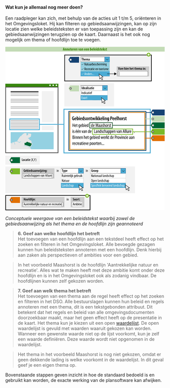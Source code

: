 ﻿#### Wat kun je allemaal nog meer doen?

Een raadpleger kan zich, met behulp van de acties uit 1 t/m 5, oriënteren in het Omgevingsloket.
Hij kan filteren op gebiedsaanwijzingen, kan op zijn locatie zien
welke beleidsteksten er van toepassing zijn en kan de gebiedsaanwijzingen terugzien op de kaart. 
Daarnaast is het ook nog mogelijk om thema of hoofdlijn toe te voegen.

![](media/7604Beleidstekst_annoteren_Rijk.png)

*Conceptuele weergave van een beleidstekst waarbij zowel de gebiedsaanwijzing als het thema en de hoofdlijn zijn geannoteerd*

>   **6. Geef aan welke hoofdlijn het betreft**  
>   Het toevoegen van een hoofdlijn aan een tekstdeel heeft effect op het zoeken en
>   filteren in het Omgevingsloket. Alle bevoegde gezagen kunnen hun beleidsteksten
>   annoteren met een hoofdlijn. Denk hierbij aan zaken als perspectieven of ambities voor een gebied.

>   In het voorbeeld Maashorst is de hoofdlijn 'Aantrekkelijke natuur en recreatie'. Alles wat te
>   maken heeft met deze ambitie komt onder deze hoofdlijn en is in het Omgevingsloket ook als zodanig vindbaar.
>   De hoofdlijnen kunnen zelf gekozen worden. 

>   **7. Geef aan welk thema het betreft**  
>   Het toevoegen van een thema aan de regel heeft effect op het zoeken en
>   filteren in het DSO. Alle bestuurslagen kunnen hun beleid en regels
>   annoteren met een thema, dit is een tekstgebonden attribuut. Dit betekent
>   dat het regels en beleid van alle omgevingsdocumenten doorzoekbaar maakt,
>   maar het geen effect heeft op de presentatie in de kaart. Het thema kun je
>   kiezen uit een open
>   [waardelijst](https://stelselcatalogus.omgevingswet.overheid.nl/waardelijstenpagina).
>   De open waardelijst is gevuld met waarden waaruit gekozen kan worden.
>   Wanneer een gewenste waarde niet op de lijst voorkomt, kun je zelf een
>   waarde definiëren. Deze waarde wordt niet opgenomen in de waardelijst.

>   Het thema in het voorbeeld Maashorst is nog niet gekozen, omdat er geen dekkende
>   lading is welke voorkomt in de waardelijst. In dit geval geef je een eigen thema op.

Bovenstaande stappen geven inzicht in hoe de standaard bedoeld is en gebruikt kan worden, 
de exacte werking van de plansoftware kan afwijken.